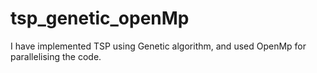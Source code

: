 # tsp_genetic_openMp
I have implemented TSP using Genetic algorithm, and used OpenMp for parallelising the code.
